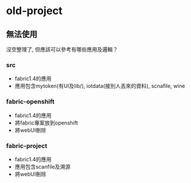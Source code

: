 # old-project
## 無法使用
沒空整理了, 但應該可以參考有哪些應用及邏輯？

### src
* fabric1.4的應用
* 應用包含mytoken(有UI及lib/), iotdata(接別人丟來的資料), scnafile, wine

### fabric-openshift
* fabric1.4的應用
* 將fabric專案放到openshift
* 將webUI刪除

### fabric-project
* fabric1.4的應用
* 應用包含scanfile及溯源
* 將webUI刪除